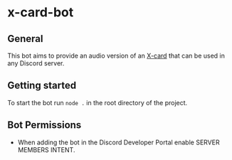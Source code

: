# x-card-bot

## General
This bot aims to provide an audio version of an [X-card](https://goldenlassogames.com/tools) that can be used in any Discord server.

## Getting started
To start the bot run `node .` in the root directory of the project.

## Bot Permissions
- When adding the bot in the Discord Developer Portal enable SERVER MEMBERS INTENT.
